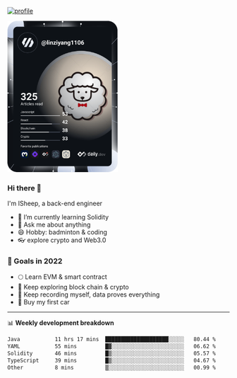 [![profile](http://img.codelin.xyz/hello-im-isheep.svg)](https://www.calligrapher.ai/)

<a href="https://app.daily.dev/linziyang1106"><img src="/devcard.png" width="250" alt="ISheep's Dev Card"/></a>

### Hi there 🐏

I'm ISheep, a back-end engineer

- 🔭 I’m currently learning Solidity
- 💬 Ask me about anything
- 😄 Hobby: badminton & coding
- 👓 explore crypto and Web3.0

### 🚀 Goals in 2022
+ 🌕 Learn EVM & smart contract
+ 🤔 Keep exploring block chain & crypto
+ 🐏 Keep recording myself, data proves everything
+ 🚗 Buy my first car

-------

📊 **Weekly development breakdown**
<!--START_SECTION:waka-->

```text
Java           11 hrs 17 mins  ████████████████████░░░░░   80.44 %
YAML           55 mins         █▓░░░░░░░░░░░░░░░░░░░░░░░   06.62 %
Solidity       46 mins         █▒░░░░░░░░░░░░░░░░░░░░░░░   05.57 %
TypeScript     39 mins         █▒░░░░░░░░░░░░░░░░░░░░░░░   04.67 %
Other          8 mins          ▒░░░░░░░░░░░░░░░░░░░░░░░░   00.99 %
```

<!--END_SECTION:waka-->
